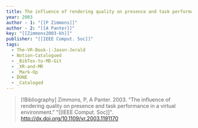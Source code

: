 ```yaml
---
title: The influence of rendering quality on presence and task performance in a virtual environment
year: 2003
author - 1: "[[P Zimmons]]"
author - 2: "[[A Panter]]"
key: "[[Zimmons2003-kh]]"
publisher: "[[IEEE Comput. Soc]]"
tags:
  - The-VR-Book-|-Jason-Jerald
  - Notion-Catalogued
  - _BibTex-to-MD-Git
  - _XR-and-MR
  - _Mark-Up
  - DONE
  - _Cataloged
---
```


> [!Bibliography]
> Zimmons, P, A Panter. 2003. “The influence of rendering quality on presence and task performance in a virtual environment.” "[[IEEE Comput. Soc]]". http://dx.doi.org/10.1109/vr.2003.1191170